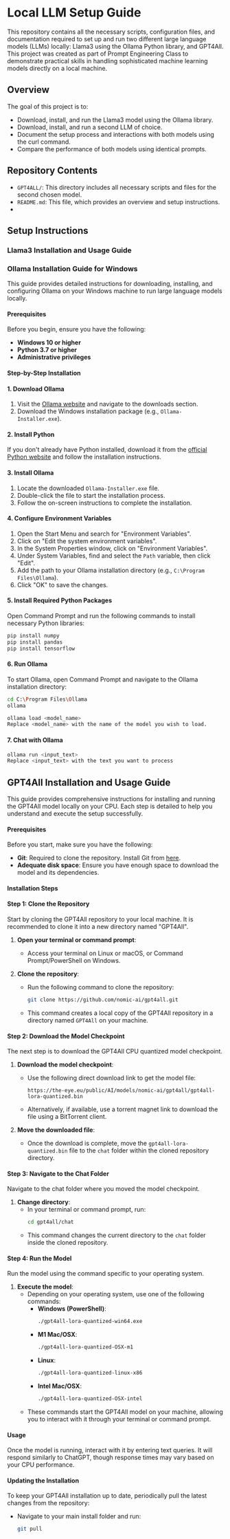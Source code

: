 # Local LLM Setup Guide

This repository contains all the necessary scripts, configuration files, and documentation required to set up and run two different large language models (LLMs) locally: Llama3 using the Ollama Python library, and GPT4All. This project was created as part of Prompt Engineering Class to demonstrate practical skills in handling sophisticated machine learning models directly on a local machine.

## Overview

The goal of this project is to:
- Download, install, and run the Llama3 model using the Ollama library.
- Download, install, and run a second LLM of choice.
- Document the setup process and interactions with both models using the curl command.
- Compare the performance of both models using identical prompts.

## Repository Contents
- `GPT4ALL/`: This directory includes all necessary scripts and files for the second chosen model.
- `README.md`: This file, which provides an overview and setup instructions.
- 
## Setup Instructions

### Llama3 Installation and Usage Guide

### Ollama Installation Guide for Windows

This guide provides detailed instructions for downloading, installing, and configuring Ollama on your Windows machine to run large language models locally.

#### Prerequisites

Before you begin, ensure you have the following:
- **Windows 10 or higher**
- **Python 3.7 or higher**
- **Administrative privileges**

#### Step-by-Step Installation

#### 1. Download Ollama

1. Visit the [Ollama website](https://www.ollama.ai) and navigate to the downloads section.
2. Download the Windows installation package (e.g., `Ollama-Installer.exe`).

#### 2. Install Python

If you don't already have Python installed, download it from the [official Python website](https://www.python.org/downloads/) and follow the installation instructions.

#### 3. Install Ollama

1. Locate the downloaded `Ollama-Installer.exe` file.
2. Double-click the file to start the installation process.
3. Follow the on-screen instructions to complete the installation.

#### 4. Configure Environment Variables

1. Open the Start Menu and search for "Environment Variables".
2. Click on "Edit the system environment variables".
3. In the System Properties window, click on "Environment Variables".
4. Under System Variables, find and select the `Path` variable, then click "Edit".
5. Add the path to your Ollama installation directory (e.g., `C:\Program Files\Ollama`).
6. Click "OK" to save the changes.

#### 5. Install Required Python Packages

Open Command Prompt and run the following commands to install necessary Python libraries:
```sh
pip install numpy
pip install pandas
pip install tensorflow
```
#### 6. Run Ollama

To start Ollama, open Command Prompt and navigate to the Ollama installation directory:

```sh
cd C:\Program Files\Ollama
ollama

ollama load <model_name>
Replace <model_name> with the name of the model you wish to load.
```

#### 7. Chat with Ollama

```sh
ollama run <input_text>
Replace <input_text> with the text you want to process
```

## GPT4All Installation and Usage Guide

This guide provides comprehensive instructions for installing and running the GPT4All model locally on your CPU. Each step is detailed to help you understand and execute the setup successfully.

#### Prerequisites

Before you start, make sure you have the following:
- **Git**: Required to clone the repository. Install Git from [here](https://git-scm.com/downloads).
- **Adequate disk space**: Ensure you have enough space to download the model and its dependencies.

#### Installation Steps

#### Step 1: Clone the Repository

Start by cloning the GPT4All repository to your local machine. It is recommended to clone it into a new directory named "GPT4All".

1. **Open your terminal or command prompt**:
   - Access your terminal on Linux or macOS, or Command Prompt/PowerShell on Windows.

2. **Clone the repository**:
   - Run the following command to clone the repository:
     ```bash
     git clone https://github.com/nomic-ai/gpt4all.git
     ```
   - This command creates a local copy of the GPT4All repository in a directory named `GPT4All` on your machine.

#### Step 2: Download the Model Checkpoint

The next step is to download the GPT4All CPU quantized model checkpoint.

1. **Download the model checkpoint**:
   - Use the following direct download link to get the model file:
     ```plaintext
     https://the-eye.eu/public/AI/models/nomic-ai/gpt4all/gpt4all-lora-quantized.bin
     ```
   - Alternatively, if available, use a torrent magnet link to download the file using a BitTorrent client.

2. **Move the downloaded file**:
   - Once the download is complete, move the `gpt4all-lora-quantized.bin` file to the `chat` folder within the cloned repository directory.

#### Step 3: Navigate to the Chat Folder

Navigate to the chat folder where you moved the model checkpoint.

1. **Change directory**:
   - In your terminal or command prompt, run:
     ```bash
     cd gpt4all/chat
     ```
   - This command changes the current directory to the `chat` folder inside the cloned repository.

#### Step 4: Run the Model

Run the model using the command specific to your operating system.

1. **Execute the model**:
   - Depending on your operating system, use one of the following commands:
     - **Windows (PowerShell)**:
       ```bash
       ./gpt4all-lora-quantized-win64.exe
       ```
     - **M1 Mac/OSX**:
       ```bash
       ./gpt4all-lora-quantized-OSX-m1
       ```
     - **Linux**:
       ```bash
       ./gpt4all-lora-quantized-linux-x86
       ```
     - **Intel Mac/OSX**:
       ```bash
       ./gpt4all-lora-quantized-OSX-intel
       ```
   - These commands start the GPT4All model on your machine, allowing you to interact with it through your terminal or command prompt.

#### Usage

Once the model is running, interact with it by entering text queries. It will respond similarly to ChatGPT, though response times may vary based on your CPU performance.

#### Updating the Installation

To keep your GPT4All installation up to date, periodically pull the latest changes from the repository:
- Navigate to your main install folder and run:
  ```bash
  git pull


